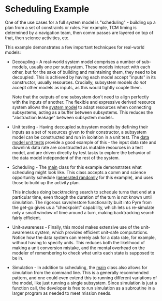 # Scheduling Example

One of the use cases for a full system model is "scheduling" - building up a plan from a set of constraints or rules.
For example, TCM timing is determined by a navigation team, then comm passes are layered on top of that,
then science activities, etc.

This example demonstrates a few important techniques for real-world models:
- Decoupling -
  A real-world system model comprises a number of sub-models, usually one per subsystem.
  These models interact with each other, but for the sake of building and maintaining them, they need to be decoupled.
  This is achieved by having each model accept "inputs" in its constructor, usually resources.
  Crucially, subsystem models *do not* accept other models as inputs, as this would tightly couple them.

  Note that the outputs of one subsystem don't need to align perfectly with the inputs of another.
  The flexible and expressive derived resource system allows the [system model](system/model/SystemModel.kt) to
  adapt resources when connecting subsystems, acting as a buffer between subsystems.
  This reduces the "abstraction leakage" between subsystem models.
- Unit testing -
  Having decoupled subsystem models by defining their inputs as a set of resources given to their constructor,
  a subsystem model can be constructed and run in isolation in a unit test.
  The [data model unit tests](/../../test/kotlin/gov/nasa/jpl/pyre/examples/scheduling/data/model/DataModelTest.kt)
  provide a good example of this - the input data rate and downlink data rate are constructed as mutable resources in a
  test model, and are driven directly by test tasks to explore the behavior of the data model independent of the rest of the system.
- Scheduling -
  The [main](Main.kt) class for this example demonstrates what scheduling might look like.
  This class accepts a comm and science opportunity schedule ([generated randomly](schedule_gen.py) for this example),
  and uses those to build up the activity plan.

  This includes doing backtracking search to schedule turns that end at a particular time, even though the duration of
  the turn is not known until simulation.
  The rigorous save/restore functionality built into Pyre from the get-go gives us a "checkpoint" capability,
  which lets us re-simulate only a small window of time around a turn, making backtracking search fairly efficient.
- Unit-awareness -
  Finally, this model makes extensive use of the unit-awareness system, which provides efficient unit-safe computations.
  Notice how the data system can merely ask for a data rate, for example, without having to specify units.
  This reduces both the likelihood of making a unit conversion mistake, and the mental overhead on the modeler of
  remembering to check what units each state is supposed to be in.
- Simulation -
  In addition to scheduling, the [main](Main.kt) class also allows for simulation from the command line.
  This is a generally recommended pattern, and one could even extend this to running different variations of the model,
  like just running a single subsystem.
  Since simulation is just a function call, the developer is free to run simulation as a subroutine in a larger program
  as needed to meet mission needs.

